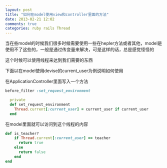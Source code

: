 ```yaml
---
layout: post
title: "如何在model使用view和controller里面的方法"
date: 2013-02-21 12:02
comments: true
categories: ruby rails Thread
---
```


当在些model的时候我们很多时候需要使用一些在hepler方法或者其他，model是使用不了这些的，一般是通过传变量来解决，可是这样的话，总是感觉怪怪的

这个时候可以使用线程来达到我们需要的东西

下面以在model使用devise的current_user为例说明如何使用

在ApplicationController里面写入一个方法

```ruby
before_filter :set_request_environment

  private
  def set_request_environment
    Thread.current[:current_user] = current_user if current_user
  end
```

在model里面就可以访问到这个线程的内容

```ruby
def is_teacher?
    if Thread.current[:current_user] == teacher
      return true
    else
      return false
    end
end
```

